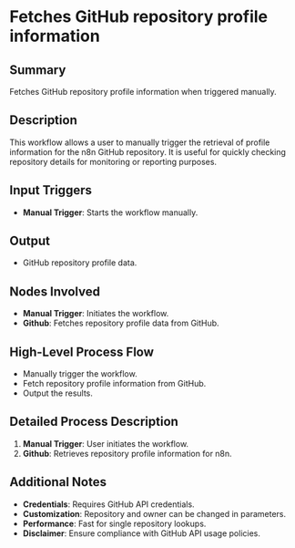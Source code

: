 # Fetches GitHub repository profile information

## Summary
Fetches GitHub repository profile information when triggered manually.

## Description
This workflow allows a user to manually trigger the retrieval of profile information for the n8n GitHub repository. It is useful for quickly checking repository details for monitoring or reporting purposes.

## Input Triggers
- **Manual Trigger**: Starts the workflow manually.

## Output
- GitHub repository profile data.

## Nodes Involved
- **Manual Trigger**: Initiates the workflow.
- **Github**: Fetches repository profile data from GitHub.

## High-Level Process Flow
- Manually trigger the workflow.
- Fetch repository profile information from GitHub.
- Output the results.

## Detailed Process Description
1. **Manual Trigger**: User initiates the workflow.
2. **Github**: Retrieves repository profile information for n8n.

## Additional Notes
- **Credentials**: Requires GitHub API credentials.
- **Customization**: Repository and owner can be changed in parameters.
- **Performance**: Fast for single repository lookups.
- **Disclaimer**: Ensure compliance with GitHub API usage policies.
